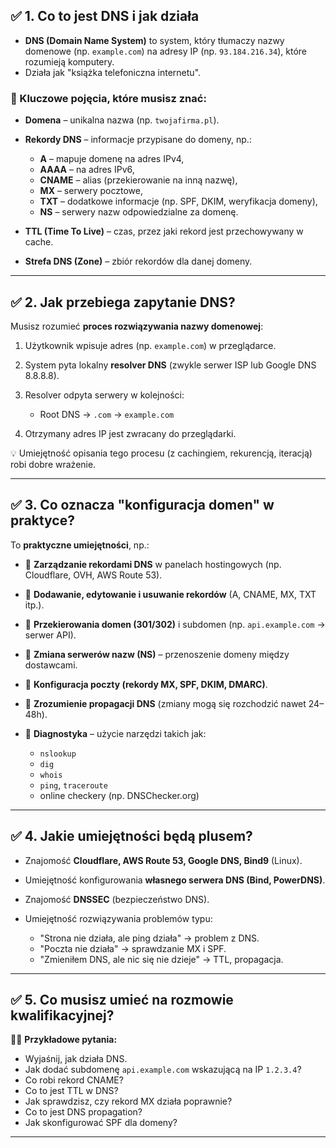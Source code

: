 ## ✅ **1. Co to jest DNS i jak działa**

* **DNS (Domain Name System)** to system, który tłumaczy nazwy domenowe (np. `example.com`) na adresy IP (np. `93.184.216.34`), które rozumieją komputery.
* Działa jak "książka telefoniczna internetu".

### 🔹 Kluczowe pojęcia, które musisz znać:

* **Domena** – unikalna nazwa (np. `twojafirma.pl`).
* **Rekordy DNS** – informacje przypisane do domeny, np.:

  * **A** – mapuje domenę na adres IPv4,
  * **AAAA** – na adres IPv6,
  * **CNAME** – alias (przekierowanie na inną nazwę),
  * **MX** – serwery pocztowe,
  * **TXT** – dodatkowe informacje (np. SPF, DKIM, weryfikacja domeny),
  * **NS** – serwery nazw odpowiedzialne za domenę.
* **TTL (Time To Live)** – czas, przez jaki rekord jest przechowywany w cache.
* **Strefa DNS (Zone)** – zbiór rekordów dla danej domeny.

---

## ✅ **2. Jak przebiega zapytanie DNS?**

Musisz rozumieć **proces rozwiązywania nazwy domenowej**:

1. Użytkownik wpisuje adres (np. `example.com`) w przeglądarce.
2. System pyta lokalny **resolver DNS** (zwykle serwer ISP lub Google DNS 8.8.8.8).
3. Resolver odpyta serwery w kolejności:

   * Root DNS → `.com` → `example.com`
4. Otrzymany adres IP jest zwracany do przeglądarki.

💡 Umiejętność opisania tego procesu (z cachingiem, rekurencją, iteracją) robi dobre wrażenie.

---

## ✅ **3. Co oznacza "konfiguracja domen" w praktyce?**

To **praktyczne umiejętności**, np.:

* 🔹 **Zarządzanie rekordami DNS** w panelach hostingowych (np. Cloudflare, OVH, AWS Route 53).
* 🔹 **Dodawanie, edytowanie i usuwanie rekordów** (A, CNAME, MX, TXT itp.).
* 🔹 **Przekierowania domen (301/302)** i subdomen (np. `api.example.com` → serwer API).
* 🔹 **Zmiana serwerów nazw (NS)** – przenoszenie domeny między dostawcami.
* 🔹 **Konfiguracja poczty (rekordy MX, SPF, DKIM, DMARC)**.
* 🔹 **Zrozumienie propagacji DNS** (zmiany mogą się rozchodzić nawet 24–48h).
* 🔹 **Diagnostyka** – użycie narzędzi takich jak:

  * `nslookup`
  * `dig`
  * `whois`
  * `ping`, `traceroute`
  * online checkery (np. DNSChecker.org)

---

## ✅ **4. Jakie umiejętności będą plusem?**

* Znajomość **Cloudflare, AWS Route 53, Google DNS, Bind9** (Linux).
* Umiejętność konfigurowania **własnego serwera DNS (Bind, PowerDNS)**.
* Znajomość **DNSSEC** (bezpieczeństwo DNS).
* Umiejętność rozwiązywania problemów typu:

  * "Strona nie działa, ale ping działa" → problem z DNS.
  * "Poczta nie działa" → sprawdzanie MX i SPF.
  * "Zmieniłem DNS, ale nic się nie dzieje" → TTL, propagacja.

---

## ✅ **5. Co musisz umieć na rozmowie kwalifikacyjnej?**

👨‍💻 **Przykładowe pytania:**

* Wyjaśnij, jak działa DNS.
* Jak dodać subdomenę `api.example.com` wskazującą na IP `1.2.3.4`?
* Co robi rekord CNAME?
* Co to jest TTL w DNS?
* Jak sprawdzisz, czy rekord MX działa poprawnie?
* Co to jest DNS propagation?
* Jak skonfigurować SPF dla domeny?

---


